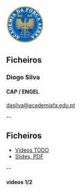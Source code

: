 <img src="img/afa.png" height="100">


## Ficheiros

### Diogo Silva
####  CAP / ENGEL
dasilva@academiafa.edu.pt

<!-- .slide: data-background="Cornsilk" id="files" -->

--

## Ficheiros


- [Videos TODO](#/files_videos)
- [Slides, PDF](pdf/11_files.pptx.pdf)


--

<!-- .slide: id="files_videos"-->

#### videos 1/2

